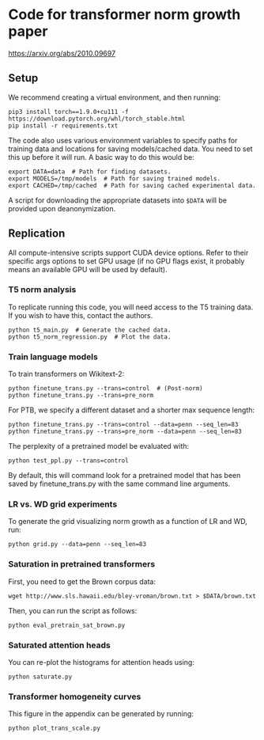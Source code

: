 # Code for transformer norm growth paper

https://arxiv.org/abs/2010.09697

## Setup

We recommend creating a virtual environment, and then running:

```shell
pip3 install torch==1.9.0+cu111 -f https://download.pytorch.org/whl/torch_stable.html
pip install -r requirements.txt
```

The code also uses various environment variables to specify paths for training data and locations for saving models/cached data. You need to set this up before it will run. A basic way to do this would be:

```shell
export DATA=data  # Path for finding datasets.
export MODELS=/tmp/models  # Path for saving trained models.
export CACHED=/tmp/cached  # Path for saving cached experimental data.
```

A script for downloading the appropriate datasets into `$DATA` will be provided upon deanonymization.

## Replication

All compute-intensive scripts support CUDA device options. Refer to their specific args options to set GPU usage (if no GPU flags exist, it probably means an available GPU will be used by default).

### T5 norm analysis

To replicate running this code, you will need access to the T5 training data. If you wish to have this, contact the authors.

```shell
python t5_main.py  # Generate the cached data.
python t5_norm_regression.py  # Plot the data.
```

### Train language models

To train transformers on Wikitext-2:

```shell
python finetune_trans.py --trans=control  # (Post-norm)
python finetune_trans.py --trans=pre_norm 
```

For PTB, we specify a different dataset and a shorter max sequence length:

```shell
python finetune_trans.py --trans=control --data=penn --seq_len=83
python finetune_trans.py --trans=pre_norm --data=penn --seq_len=83
```

The perplexity of a pretrained model be evaluated with:

```shell
python test_ppl.py --trans=control
```

By default, this will command look for a pretrained model that has been saved by finetune_trans.py with the same command line arguments.

### LR vs. WD grid experiments

To generate the grid visualizing norm growth as a function of LR and WD, run:

```shell
python grid.py --data=penn --seq_len=83
```

### Saturation in pretrained transformers

First, you need to get the Brown corpus data:

```shell
wget http://www.sls.hawaii.edu/bley-vroman/brown.txt > $DATA/brown.txt
```

Then, you can run the script as follows:

```shell
python eval_pretrain_sat_brown.py
```

### Saturated attention heads

You can re-plot the histograms for attention heads using:

```shell
python saturate.py
```

### Transformer homogeneity curves

This figure in the appendix can be generated by running:

```shell
python plot_trans_scale.py
```

